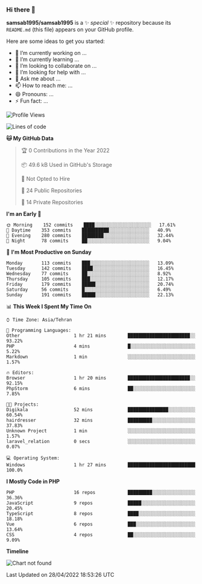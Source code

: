 ### Hi there 👋

**samsab1995/samsab1995** is a ✨ _special_ ✨ repository because its `README.md` (this file) appears on your GitHub profile.

Here are some ideas to get you started:

- 🔭 I’m currently working on ...
- 🌱 I’m currently learning ...
- 👯 I’m looking to collaborate on ...
- 🤔 I’m looking for help with ...
- 💬 Ask me about ...
- 📫 How to reach me: ...
- 😄 Pronouns: ...
- ⚡ Fun fact: ...

<!--START_SECTION:waka-->
![Profile Views](http://img.shields.io/badge/Profile%20Views-0-blue)

![Lines of code](https://img.shields.io/badge/From%20Hello%20World%20I%27ve%20Written-849%20Thousand%20lines%20of%20code-blue)

**🐱 My GitHub Data** 

> 🏆 0 Contributions in the Year 2022
 > 
> 📦 49.6 kB Used in GitHub's Storage 
 > 
> 🚫 Not Opted to Hire
 > 
> 📜 24 Public Repositories 
 > 
> 🔑 14 Private Repositories  
 > 
**I'm an Early 🐤** 

```text
🌞 Morning    152 commits    ████░░░░░░░░░░░░░░░░░░░░░   17.61% 
🌆 Daytime    353 commits    ██████████░░░░░░░░░░░░░░░   40.9% 
🌃 Evening    280 commits    ████████░░░░░░░░░░░░░░░░░   32.44% 
🌙 Night      78 commits     ██░░░░░░░░░░░░░░░░░░░░░░░   9.04%

```
📅 **I'm Most Productive on Sunday** 

```text
Monday       113 commits    ███░░░░░░░░░░░░░░░░░░░░░░   13.09% 
Tuesday      142 commits    ████░░░░░░░░░░░░░░░░░░░░░   16.45% 
Wednesday    77 commits     ██░░░░░░░░░░░░░░░░░░░░░░░   8.92% 
Thursday     105 commits    ███░░░░░░░░░░░░░░░░░░░░░░   12.17% 
Friday       179 commits    █████░░░░░░░░░░░░░░░░░░░░   20.74% 
Saturday     56 commits     █░░░░░░░░░░░░░░░░░░░░░░░░   6.49% 
Sunday       191 commits    █████░░░░░░░░░░░░░░░░░░░░   22.13%

```


📊 **This Week I Spent My Time On** 

```text
⌚︎ Time Zone: Asia/Tehran

💬 Programming Languages: 
Other                    1 hr 21 mins        ███████████████████████░░   93.22% 
PHP                      4 mins              █░░░░░░░░░░░░░░░░░░░░░░░░   5.22% 
Markdown                 1 min               ░░░░░░░░░░░░░░░░░░░░░░░░░   1.57%

🔥 Editors: 
Browser                  1 hr 20 mins        ███████████████████████░░   92.15% 
PhpStorm                 6 mins              ██░░░░░░░░░░░░░░░░░░░░░░░   7.85%

🐱‍💻 Projects: 
Digikala                 52 mins             ███████████████░░░░░░░░░░   60.54% 
hairdresser              32 mins             █████████░░░░░░░░░░░░░░░░   37.83% 
Unknown Project          1 min               ░░░░░░░░░░░░░░░░░░░░░░░░░   1.57% 
laravel_relation         0 secs              ░░░░░░░░░░░░░░░░░░░░░░░░░   0.07%

💻 Operating System: 
Windows                  1 hr 27 mins        █████████████████████████   100.0%

```

**I Mostly Code in PHP** 

```text
PHP                      16 repos            █████████░░░░░░░░░░░░░░░░   36.36% 
JavaScript               9 repos             █████░░░░░░░░░░░░░░░░░░░░   20.45% 
TypeScript               8 repos             ████░░░░░░░░░░░░░░░░░░░░░   18.18% 
Vue                      6 repos             ███░░░░░░░░░░░░░░░░░░░░░░   13.64% 
CSS                      4 repos             ██░░░░░░░░░░░░░░░░░░░░░░░   9.09%

```


**Timeline**

![Chart not found](https://raw.githubusercontent.com/samsab1995/samsab1995/main/charts/bar_graph.png) 


 Last Updated on 28/04/2022 18:53:26 UTC
<!--END_SECTION:waka-->
